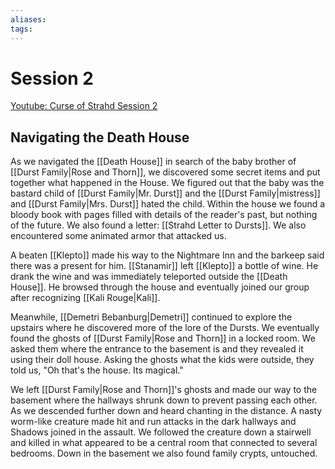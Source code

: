 ```yaml
---
aliases: 
tags: 
---
```


# Session 2

[Youtube: Curse of Strahd Session 2](https://youtu.be/dd3YGmQst0k)

## Navigating the Death House

As we navigated the [[Death House]] in search of the baby brother of [[Durst Family|Rose and Thorn]], we discovered some secret items and put together what happened in the House.  We figured out that the baby was the bastard child of [[Durst Family|Mr. Durst]] and the [[Durst Family|mistress]] and [[Durst Family|Mrs. Durst]] hated the child.  Within the house we found a bloody book with pages filled with details of the reader's past, but nothing of the future.  We also found a letter: [[Strahd Letter to Dursts]].  We also encountered some animated armor that attacked us.

A beaten [[Klepto]] made his way to the Nightmare Inn and the barkeep said there was a present for him.  [[Stanamir]] left [[Klepto]] a bottle of wine.  He drank the wine and was immediately teleported outside the [[Death House]].  He browsed through the house and eventually joined our group after recognizing [[Kali Rouge|Kali]].

Meanwhile, [[Demetri Bebanburg|Demetri]] continued to explore the upstairs where he discovered more of the lore of the Dursts. We eventually found the ghosts of [[Durst Family|Rose and Thorn]] in a locked room.  We asked them where the entrance to the basement is and they revealed it using their doll house.  Asking the ghosts what the kids were outside, they told us, "Oh that's the house.  Its magical."  

We left [[Durst Family|Rose and Thorn]]'s ghosts and made our way to the basement where the hallways shrunk down to prevent passing each other.  As we descended further down and heard chanting in the distance.  A nasty worm-like creature made hit and run attacks in the dark hallways and Shadows joined in the assault.  We followed the creature down a stairwell and killed in what appeared to be a central room that connected to several bedrooms.  Down in the basement we also found family crypts, untouched.
